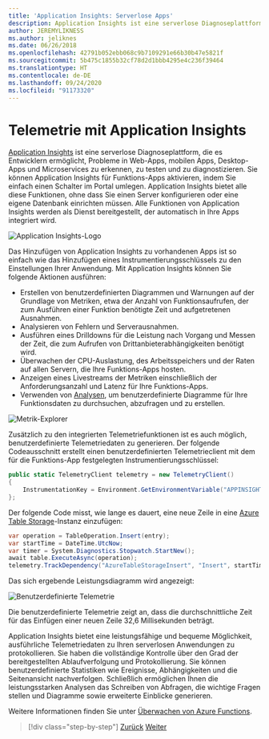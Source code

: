 ```yaml
---
title: 'Application Insights: Serverlose Apps'
description: Application Insights ist eine serverlose Diagnoseplattform, die es Entwicklern ermöglicht, Probleme in Web-Apps, mobilen Apps, Desktop-Apps und Microservices zu erkennen, zu testen und zu diagnostizieren.
author: JEREMYLIKNESS
ms.author: jeliknes
ms.date: 06/26/2018
ms.openlocfilehash: 42791b052ebb068c9b7109291e66b30b47e5821f
ms.sourcegitcommit: 5b475c1855b32cf78d2d1bbb4295e4c236f39464
ms.translationtype: HT
ms.contentlocale: de-DE
ms.lasthandoff: 09/24/2020
ms.locfileid: "91173320"
---
```

# <a name="telemetry-with-application-insights"></a>Telemetrie mit Application Insights

[Application Insights](/azure/application-insights) ist eine serverlose Diagnoseplattform, die es Entwicklern ermöglicht, Probleme in Web-Apps, mobilen Apps, Desktop-Apps und Microservices zu erkennen, zu testen und zu diagnostizieren. Sie können Application Insights für Funktions-Apps aktivieren, indem Sie einfach einen Schalter im Portal umlegen. Application Insights bietet alle diese Funktionen, ohne dass Sie einen Server konfigurieren oder eine eigene Datenbank einrichten müssen. Alle Funktionen von Application Insights werden als Dienst bereitgestellt, der automatisch in Ihre Apps integriert wird.

![Application Insights-Logo](./media/application-insights-logo.png)

Das Hinzufügen von Application Insights zu vorhandenen Apps ist so einfach wie das Hinzufügen eines Instrumentierungsschlüssels zu den Einstellungen Ihrer Anwendung. Mit Application Insights können Sie folgende Aktionen ausführen:

- Erstellen von benutzerdefinierten Diagrammen und Warnungen auf der Grundlage von Metriken, etwa der Anzahl von Funktionsaufrufen, der zum Ausführen einer Funktion benötigte Zeit und aufgetretenen Ausnahmen.
- Analysieren von Fehlern und Serverausnahmen.
- Ausführen eines Drilldowns für die Leistung nach Vorgang und Messen der Zeit, die zum Aufrufen von Drittanbieterabhängigkeiten benötigt wird.
- Überwachen der CPU-Auslastung, des Arbeitsspeichers und der Raten auf allen Servern, die Ihre Funktions-Apps hosten.
- Anzeigen eines Livestreams der Metriken einschließlich der Anforderungsanzahl und Latenz für Ihre Funktions-Apps.
- Verwenden von [Analysen](/azure/application-insights/app-insights-analytics), um benutzerdefinierte Diagramme für Ihre Funktionsdaten zu durchsuchen, abzufragen und zu erstellen.

![Metrik-Explorer](./media/metrics-explorer.png)

Zusätzlich zu den integrierten Telemetriefunktionen ist es auch möglich, benutzerdefinierte Telemetriedaten zu generieren. Der folgende Codeausschnitt erstellt einen benutzerdefinierten Telemetrieclient mit dem für die Funktions-App festgelegten Instrumentierungsschlüssel:

```csharp
public static TelemetryClient telemetry = new TelemetryClient()
{
    InstrumentationKey = Environment.GetEnvironmentVariable("APPINSIGHTS_INSTRUMENTATIONKEY")
};
```

Der folgende Code misst, wie lange es dauert, eine neue Zeile in eine [Azure Table Storage](/azure/cosmos-db/table-storage-overview)-Instanz einzufügen:

```csharp
var operation = TableOperation.Insert(entry);
var startTime = DateTime.UtcNow;
var timer = System.Diagnostics.Stopwatch.StartNew();
await table.ExecuteAsync(operation);
telemetry.TrackDependency("AzureTableStorageInsert", "Insert", startTime, timer.Elapsed, true);
```

Das sich ergebende Leistungsdiagramm wird angezeigt:

![Benutzerdefinierte Telemetrie](./media/custom-telemetry.png)

Die benutzerdefinierte Telemetrie zeigt an, dass die durchschnittliche Zeit für das Einfügen einer neuen Zeile 32,6 Millisekunden beträgt.

Application Insights bietet eine leistungsfähige und bequeme Möglichkeit, ausführliche Telemetriedaten zu Ihren serverlosen Anwendungen zu protokollieren. Sie haben die vollständige Kontrolle über den Grad der bereitgestellten Ablaufverfolgung und Protokollierung. Sie können benutzerdefinierte Statistiken wie Ereignisse, Abhängigkeiten und die Seitenansicht nachverfolgen. Schließlich ermöglichen Ihnen die leistungsstarken Analysen das Schreiben von Abfragen, die wichtige Fragen stellen und Diagramme sowie erweiterte Einblicke generieren.

Weitere Informationen finden Sie unter [Überwachen von Azure Functions](/azure/azure-functions/functions-monitoring).

>[!div class="step-by-step"]
>[Zurück](azure-functions.md)
>[Weiter](logic-apps.md)
